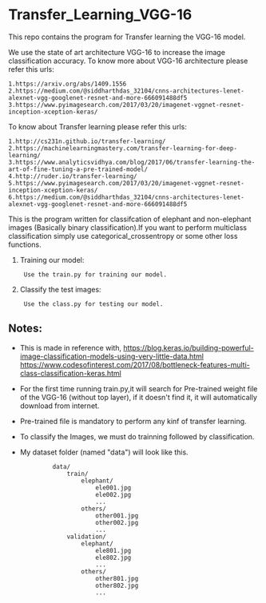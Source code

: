 # Transfer_Learning_VGG-16

This repo contains the program for Transfer learning the VGG-16 model.

We use the state of art architecture VGG-16 to increase the image classification accuracy. 
To know more about VGG-16 architecture please refer this urls:
    
    1.https://arxiv.org/abs/1409.1556
    2.https://medium.com/@siddharthdas_32104/cnns-architectures-lenet-alexnet-vgg-googlenet-resnet-and-more-666091488df5
    3.https://www.pyimagesearch.com/2017/03/20/imagenet-vggnet-resnet-inception-xception-keras/

To know about Transfer learning please refer this urls:

    1.http://cs231n.github.io/transfer-learning/
    2.https://machinelearningmastery.com/transfer-learning-for-deep-learning/
    3.https://www.analyticsvidhya.com/blog/2017/06/transfer-learning-the-art-of-fine-tuning-a-pre-trained-model/
    4.http://ruder.io/transfer-learning/
    5.https://www.pyimagesearch.com/2017/03/20/imagenet-vggnet-resnet-inception-xception-keras/
    6.https://medium.com/@siddharthdas_32104/cnns-architectures-lenet-alexnet-vgg-googlenet-resnet-and-more-666091488df5


This is the program written for classifcation of elephant and non-elephant images (Basically binary classification).If you want to perform multiclass classification simply use categorical_crossentropy or some other loss functions.
  
1. Training our model:
    
        Use the train.py for training our model.
   
2. Classify the test images:
    
        Use the class.py for testing our model.
       


Notes: 
----------
   * This is made in reference with,
            https://blog.keras.io/building-powerful-image-classification-models-using-very-little-data.html
            https://www.codesofinterest.com/2017/08/bottleneck-features-multi-class-classification-keras.html
            
   * For the first time running train.py,it will search for Pre-trained weight file of the VGG-16 (without top layer), if it doesn't find it, it will automatically download from internet.
   
   * Pre-trained file is mandatory to perform any kinf of transfer learning.
   * To classify the Images, we must do trainning followed by classification.
   * My dataset folder (named "data") will look like this.
        
                  data/
                      train/
                          elephant/
                              ele001.jpg
                              ele002.jpg
                              ...
                          others/
                              other001.jpg
                              other002.jpg
                              ...
                      validation/
                          elephant/
                              ele801.jpg
                              ele802.jpg
                              ...
                          others/
                              other801.jpg
                              other802.jpg
                              ...
        
